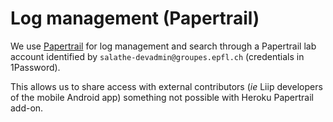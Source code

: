# Log management (Papertrail)

We use [Papertrail](https://my.papertrailapp.com/) for log management and search through a Papertrail lab account identified by `salathe-devadmin@groupes.epfl.ch` (credentials in 1Password).

This allows us to share access with external contributors (_ie_ Liip developers of the mobile Android app) something not possible with Heroku Papertrail add-on.
